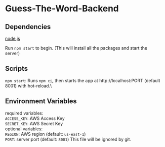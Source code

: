 # Guess-The-Word-Backend

## Dependencies
[node.js](https://nodejs.org/en/)

Run `npm start` to begin. (This will install all the packages and start the server)

## Scripts

`npm start`: Runs `npm ci`, then starts the app at http://localhost:PORT (default 8001) with hot-reload.\

## Environment Variables
required variables:\
`ACCESS_KEY`: AWS Access Key\
`SECRET_KEY`: AWS Secret Key\
optional variables:\
`REGION`: AWS region (default: `us-east-1`)\
`PORT`: server port (default: `8001`)
This file will be ignored by git.
